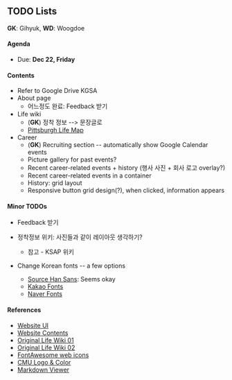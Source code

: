 ## TODO Lists

**GK**: Gihyuk, **WD**: Woogdoe

#### Agenda

* Due: **Dec 22, Friday**

#### Contents

* Refer to Google Drive KGSA
* About page
    * 어느정도 완료: Feedback 받기
* Life wiki
    * (**GK**) 정착 정보 --> 문장글로
    * [Pittsburgh Life Map][1]
* Career
    * (**GK**) Recruiting section -- automatically show Google Calendar events
    * Picture gallery for past events?
    * Recent career-related events + history (행사 사진 + 회사 로고 overlay?)
    * Recent career-related events in a container
    * History: grid layout
    * Responsive button grid design(?), when clicked, information appears

#### Minor TODOs

* Feedback 받기
* 정착정보 위키: 사진들과 같이 레이아웃 생각하기?
    * 참고 - KSAP 위키

* Change Korean fonts -- a few options
    * [Source Han Sans](https://typekit.com/fonts/source-han-sans-korean): Seems okay
    * [Kakao Fonts](http://www.sandoll.co.kr/?viba_portfolio=kakao)
    * [Naver Fonts](http://software.naver.com/software/fontList.nhn?categoryId=I0000000)

#### References
* [Website UI](https://docs.google.com/document/d/1IgYCyZnGQ4WkO2YuNBUxI4ExWegJVBFkv49aiti0gYk)
* [Website Contents](https://docs.google.com/document/d/1sfCX2gAXtHAe_IP72Fu0zbIAsBtNutSaXqhrHA_vbJQ)
* [Original Life Wiki 01](https://docs.google.com/document/d/1-f6LXudh0-cbSQagtOdUu7Y-vRJV0Yy-JvRWSRaoYUg)
* [Original Life Wiki 02](https://docs.google.com/document/d/1WGevrcWeZ_PnSekDaYWJ-wf92NOXTdwVfM0vj6GNhMM)
* [FontAwesome web icons](https://www.w3schools.com/icons/fontawesome_icons_webapp.asp)
* [CMU Logo & Color](https://www.cmu.edu/marcom/brand-standards/logos-colors-type.html)
* [Markdown Viewer](https://dillinger.io/)

[1]: https://www.google.com/maps/d/u/0/viewer?ll=40.43858599999999%2C-79.94853999999998&spn=0.060361%2C0.11055&hl=ko&msa=0&z=13&ie=UTF8&mid=1pdvAq0ZaCxz2QqOg3fzoKrknR7U